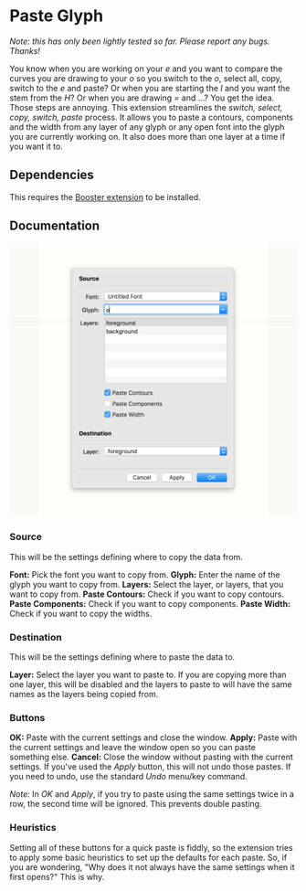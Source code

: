 # Paste Glyph

*Note: this has only been lightly tested so far. Please report any bugs. Thanks!*

You know when you are working on your *e* and you want to compare the curves you are drawing to your *o* so you switch to the *o*, select all, copy, switch to the *e* and paste? Or when you are starting the *I* and you want the stem from the *H*? Or when you are drawing *=* and …? You get the idea. Those steps are annoying. This extension streamlines the *switch, select, copy, switch, paste* process. It allows you to paste a contours, components and the width from any layer of any glyph or any open font into the glyph you are currently working on. It also does more than one layer at a time if you want it to.

## Dependencies

This requires the [Booster extension](https://github.com/typesupply/booster) to be installed.

## Documentation

![The Fancy Interface](interface.png)

### Source

This will be the settings defining where to copy the data from.

**Font:** Pick the font you want to copy from.
**Glyph:** Enter the name of the glyph you want to copy from.
**Layers:** Select the layer, or layers, that you want to copy from.
**Paste Contours:** Check if you want to copy contours.
**Paste Components:** Check if you want to copy components.
**Paste Width:** Check if you want to copy the widths.

### Destination

This will be the settings defining where to paste the data to.

**Layer:** Select the layer you want to paste to. If you are copying more than one layer, this will be disabled and the layers to paste to will have the same names as the layers being copied from.

### Buttons

**OK:** Paste with the current settings and close the window.
**Apply:** Paste with the current settings and leave the window open so you can paste something else.
**Cancel:** Close the window without pasting with the current settings. If you've used the *Apply* button, this will not undo those pastes. If you need to undo, use the standard *Undo* menu/key command.

*Note:* In *OK* and *Apply*, if you try to paste using the same settings twice in a row, the second time will be ignored. This prevents double pasting.

### Heuristics

Setting all of these buttons for a quick paste is fiddly, so the extension tries to apply some basic heuristics to set up the defaults for each paste. So, if you are wondering, "Why does it not always have the same settings when it first opens?" This is why.
